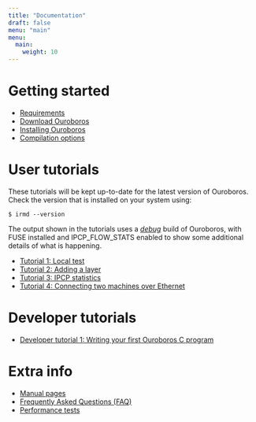 ```yaml
---
title: "Documentation"
draft: false
menu: "main"
menu:
  main:
    weight: 10
---
```


# Getting started

* [Requirements](/requirements/)
* [Download Ouroboros](/download/)
* [Installing Ouroboros](/install/)
* [Compilation options](/compopt/)

# User tutorials

These tutorials will be kept up-to-date for the latest version of
Ouroboros. Check the version that is installed on your system using:

```
$ irmd --version
```

The output shown in the tutorials uses a [*debug*](/compopt) build
of Ouroboros, with FUSE installed and IPCP\_FLOW\_STATS enabled to show
some additional details of what is happening.

* [Tutorial 1: Local test](/tutorial-1/)
* [Tutorial 2: Adding a layer](/tutorial-2/)
* [Tutorial 3: IPCP statistics](/tutorial-3/)
* [Tutorial 4: Connecting two machines over Ethernet](/tutorial-4/)

# Developer tutorials

* [Developer tutorial 1: Writing your first Ouroboros C program](/dev-tut-1/)

# Extra info

* [Manual pages](/manuals/)
* [Frequently Asked Questions (FAQ)](/faq/)
* [Performance tests](/performance/)
